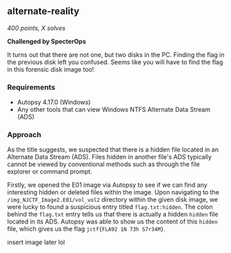 ## alternate-reality

_400 points, X solves_

**Challenged by SpecterOps**

It turns out that there are not one, but two disks in the PC. Finding the flag in the previous disk left you confused. Seems like you will have to find the flag in this forensic disk image too!

### Requirements
* Autopsy 4.17.0 (Windows)
* Any other tools that can view Windows NTFS Alternate Data Stream (ADS) 

### Approach

As the title suggests, we suspected that there is a hidden file located in an Alternate Data Stream (ADS). Files hidden in another file's ADS typically cannot be viewed by conventional methods such as through the file explorer or command prompt. 

Firstly, we opened the E01 image via Autopsy to see if we can find any interesting hidden or deleted files within the image. Upon navigating to the `/img_NJCTF_Image2.E01/vol_vol2` directory within the given disk image, we were lucky to found a suspicious entry titled `flag.txt:hidden`. The colon behind the `flag.txt` entry tells us that there is actually a hidden `hidden` file located in its ADS. Autopsy was able to show us the content of this `hidden` file, which gives us the flag `jctf{FLA92 1N 73h S7r34M}`.

insert image later lol